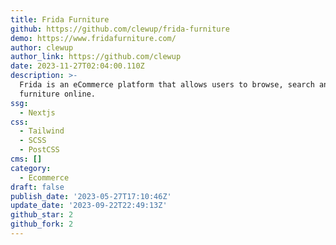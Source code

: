 ```yaml
---
title: Frida Furniture
github: https://github.com/clewup/frida-furniture
demo: https://www.fridafurniture.com/
author: clewup
author_link: https://github.com/clewup
date: 2023-11-27T02:04:00.110Z
description: >-
  Frida is an eCommerce platform that allows users to browse, search and order
  furniture online.
ssg:
  - Nextjs
css:
  - Tailwind
  - SCSS
  - PostCSS
cms: []
category:
  - Ecommerce
draft: false
publish_date: '2023-05-27T17:10:46Z'
update_date: '2023-09-22T22:49:13Z'
github_star: 2
github_fork: 2
---
```

